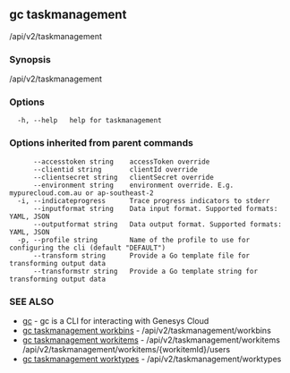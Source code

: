 ## gc taskmanagement

/api/v2/taskmanagement

### Synopsis

/api/v2/taskmanagement

### Options

```
  -h, --help   help for taskmanagement
```

### Options inherited from parent commands

```
      --accesstoken string    accessToken override
      --clientid string       clientId override
      --clientsecret string   clientSecret override
      --environment string    environment override. E.g. mypurecloud.com.au or ap-southeast-2
  -i, --indicateprogress      Trace progress indicators to stderr
      --inputformat string    Data input format. Supported formats: YAML, JSON
      --outputformat string   Data output format. Supported formats: YAML, JSON
  -p, --profile string        Name of the profile to use for configuring the cli (default "DEFAULT")
      --transform string      Provide a Go template file for transforming output data
      --transformstr string   Provide a Go template string for transforming output data
```

### SEE ALSO

* [gc](gc.html)	 - gc is a CLI for interacting with Genesys Cloud
* [gc taskmanagement workbins](gc_taskmanagement_workbins.html)	 - /api/v2/taskmanagement/workbins
* [gc taskmanagement workitems](gc_taskmanagement_workitems.html)	 - /api/v2/taskmanagement/workitems /api/v2/taskmanagement/workitems/{workitemId}/users
* [gc taskmanagement worktypes](gc_taskmanagement_worktypes.html)	 - /api/v2/taskmanagement/worktypes


